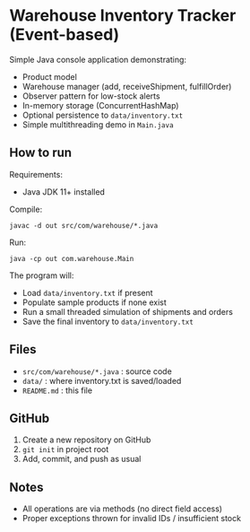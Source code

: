 # Warehouse Inventory Tracker (Event-based)

Simple Java console application demonstrating:
- Product model
- Warehouse manager (add, receiveShipment, fulfillOrder)
- Observer pattern for low-stock alerts
- In-memory storage (ConcurrentHashMap)
- Optional persistence to `data/inventory.txt`
- Simple multithreading demo in `Main.java`

## How to run

Requirements:
- Java JDK 11+ installed

Compile:
```
javac -d out src/com/warehouse/*.java
```

Run:
```
java -cp out com.warehouse.Main
```

The program will:
- Load `data/inventory.txt` if present
- Populate sample products if none exist
- Run a small threaded simulation of shipments and orders
- Save the final inventory to `data/inventory.txt`

## Files
- `src/com/warehouse/*.java` : source code
- `data/` : where inventory.txt is saved/loaded
- `README.md` : this file

## GitHub
1. Create a new repository on GitHub
2. `git init` in project root
3. Add, commit, and push as usual

## Notes
- All operations are via methods (no direct field access)
- Proper exceptions thrown for invalid IDs / insufficient stock
